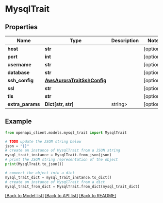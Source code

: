# MysqlTrait


## Properties

Name | Type | Description | Notes
------------ | ------------- | ------------- | -------------
**host** | **str** |  | [optional] 
**port** | **int** |  | [optional] 
**username** | **str** |  | [optional] 
**database** | **str** |  | [optional] 
**ssh_config** | [**AwsAuroraTraitSshConfig**](AwsAuroraTraitSshConfig.md) |  | [optional] 
**ssl** | **str** |  | [optional] 
**tls** | **str** |  | [optional] 
**extra_params** | **Dict[str, str]** | string&gt; | [optional] 

## Example

```python
from openapi_client.models.mysql_trait import MysqlTrait

# TODO update the JSON string below
json = "{}"
# create an instance of MysqlTrait from a JSON string
mysql_trait_instance = MysqlTrait.from_json(json)
# print the JSON string representation of the object
print(MysqlTrait.to_json())

# convert the object into a dict
mysql_trait_dict = mysql_trait_instance.to_dict()
# create an instance of MysqlTrait from a dict
mysql_trait_from_dict = MysqlTrait.from_dict(mysql_trait_dict)
```
[[Back to Model list]](../README.md#documentation-for-models) [[Back to API list]](../README.md#documentation-for-api-endpoints) [[Back to README]](../README.md)


